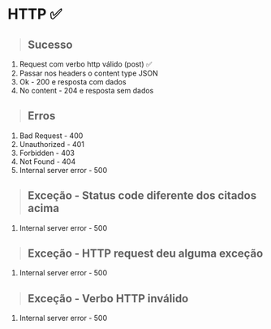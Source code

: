 # HTTP ✅

> ## Sucesso
1. Request com verbo http válido (post) ✅
2. Passar nos headers o content type JSON
3. Ok - 200 e resposta com dados
4. No content - 204 e resposta sem dados 

> ## Erros
1. Bad Request - 400
2. Unauthorized - 401
3. Forbidden - 403
4. Not Found - 404
5. Internal server error - 500

> ## Exceção - Status code diferente dos citados acima
1. Internal server error - 500

> ## Exceção - HTTP request deu alguma exceção
1. Internal server error - 500

> ## Exceção - Verbo HTTP inválido
1. Internal server error - 500
